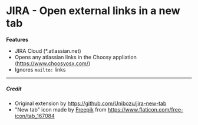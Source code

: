 # JIRA - Open external links in a new tab

**Features**

- JIRA Cloud (\*.atlassian.net)
- Opens any atlassian links in the Choosy appliation (https://www.choosyosx.com/)
- Ignores `mailto:` links

---

##### Credit

- Original extension by https://github.com/Unibozu/jira-new-tab
- "New tab" icon made by [Freepik](https://www.flaticon.com/authors/freepik) from https://www.flaticon.com/free-icon/tab_167084
